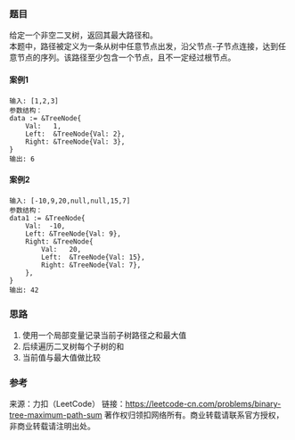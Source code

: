### 题目
给定一个非空二叉树，返回其最大路径和。  
本题中，路径被定义为一条从树中任意节点出发，沿父节点-子节点连接，达到任意节点的序列。该路径至少包含一个节点，且不一定经过根节点。

#### 案例1
```
输入: [1,2,3]
参数结构：
data := &TreeNode{
	Val:   1,
	Left:  &TreeNode{Val: 2},
	Right: &TreeNode{Val: 3},
}
输出: 6 
```

#### 案例2
```
输入: [-10,9,20,null,null,15,7]
参数结构：
data1 := &TreeNode{
	Val:  -10,
	Left: &TreeNode{Val: 9},
	Right: &TreeNode{
		Val:   20,
		Left:  &TreeNode{Val: 15},
		Right: &TreeNode{Val: 7},
	},
}
输出: 42
```

### 思路
1. 使用一个局部变量记录当前子树路径之和最大值
2. 后续遍历二叉树每个子树的和
3. 当前值与最大值做比较

### 参考
来源：力扣（LeetCode）
链接：https://leetcode-cn.com/problems/binary-tree-maximum-path-sum
著作权归领扣网络所有。商业转载请联系官方授权，非商业转载请注明出处。
